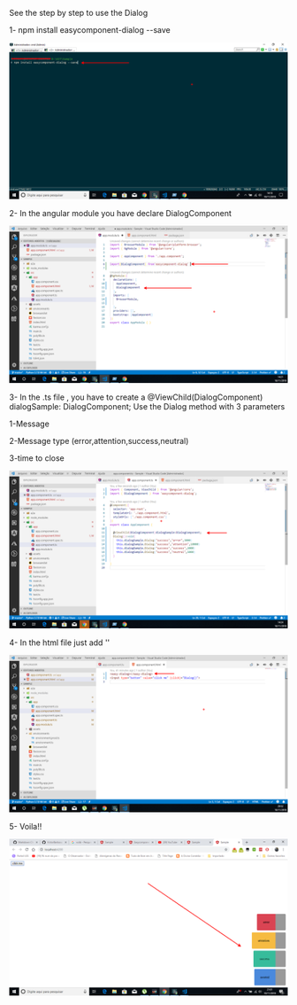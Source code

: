 See the step by step to use the Dialog

1- npm install easycomponent-dialog --save

![Screenshot](documentation/1-step.png)

2- In the angular module you have declare DialogComponent

![Screenshot](documentation/2-step.png)

3- In the .ts file , you have to create a   @ViewChild(DialogComponent) dialogSample: DialogComponent;
Use the Dialog method with 3 parameters

1-Message


2-Message type (error,attention,success,neutral)


3-time to close

![Screenshot](documentation/3-step.png)

4- In the html file just add '<easy-dialog></easy-dialog>' 

![Screenshot](documentation/4-step.png)


5- Voila!!

![Screenshot](documentation/5-step.png)



